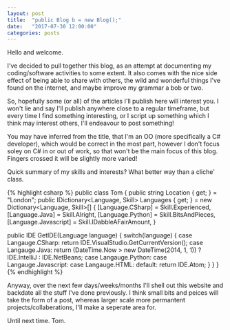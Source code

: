 ```yaml
---
layout: post
title:  "public Blog b = new Blog();"
date:   "2017-07-30 12:00:00"
categories: posts
---
```


Hello and welcome. 

I've decided to pull together this blog, as an attempt at documenting my coding/software activities to some extent. It also comes with the nice side effect of being able to share with others, the wild and wonderful things I've found on the internet, and maybe improve my grammar a bob or two.

So, hopefully some (or all) of the articles I'll publish here will interest you. I won't lie and say I'll publish anywhere close to a regular timeframe, but every time I find something interesting, or I script up something which I think may interest others, I'll endeavour to post something!

You may have inferred from the title, that I'm an OO (more specifically a C# developer), which would be correct in the most part, however I don't focus soley on C# in or out of work, so that won't be the main focus of this blog. Fingers crossed it will be slightly more varied!

Quick summary of my skills and interests? What better way than a cliche' class.

{% highlight csharp %}
public class Tom 
{
  public string Location { get; } = "London";
  public IDictionary<Language, Skill> Languages { get; } = new Dictionary<Language, Skill>[]
  {
    [Language.CSharp] = Skill.Experienced,
    [Language.Java] = Skill.Alright,
    [Language.Python] = Skill.BitsAndPieces,
    [Language.Javascript] = Skill.IDabbleAFairAmount,
  }

  public IDE GetIDE(Language language)
  {
    switch(language)
    {
      case Langauge.CSharp: return IDE.VisualStudio.GetCurrentVersion();
      case Langauge.Java: return (DateTime.Now > new DateTime(2014, 1, 1)) ? IDE.IntelliJ : IDE.NetBeans;
      case Langauge.Python:
      case Langauge.Javascript:
      case Langauge.HTML:
      default: return IDE.Atom;
    }
  }
}
{% endhighlight %}

Anyway, over the next few days/weeks/months I'll shell out this website and backdate all the stuff I've done previously. I think small bits and peices will take the form of a post, whereas larger scale more permantent projects/collaberations, I'll make a seperate area for.

Until next time.
Tom.
